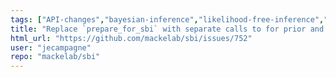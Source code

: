 ```yaml
---
tags: ["API-changes","bayesian-inference","likelihood-free-inference","machine-learning","parameter-estimation","pytorch","simulation-based-inference"]
title: "Replace `prepare_for_sbi` with separate calls to for prior and simulator in all tutorials"
html_url: "https://github.com/mackelab/sbi/issues/752"
user: "jecampagne"
repo: "mackelab/sbi"
---
```


